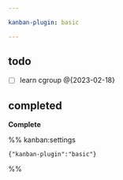 ```yaml
---

kanban-plugin: basic

---
```


## todo

- [ ] learn cgroup @{2023-02-18}


## completed

**Complete**




%% kanban:settings
```
{"kanban-plugin":"basic"}
```
%%